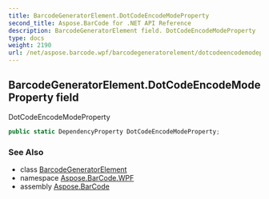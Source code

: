 ```yaml
---
title: BarcodeGeneratorElement.DotCodeEncodeModeProperty
second_title: Aspose.BarCode for .NET API Reference
description: BarcodeGeneratorElement field. DotCodeEncodeModeProperty
type: docs
weight: 2190
url: /net/aspose.barcode.wpf/barcodegeneratorelement/dotcodeencodemodeproperty/
---
```

## BarcodeGeneratorElement.DotCodeEncodeModeProperty field

DotCodeEncodeModeProperty

```csharp
public static DependencyProperty DotCodeEncodeModeProperty;
```

### See Also

* class [BarcodeGeneratorElement](../)
* namespace [Aspose.BarCode.WPF](../../barcodegeneratorelement/)
* assembly [Aspose.BarCode](../../../)


